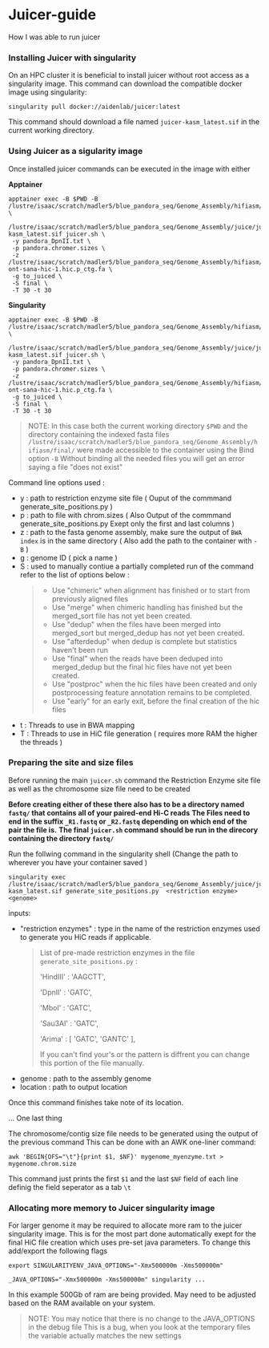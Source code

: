# Juicer-guide
How I was able to run juicer 

### Installing Juicer with singularity
On an HPC cluster it is beneficial to install juicer without root access as a singularity image. 
This command can download the compatible docker image using singularity:
```
singularity pull docker://aidenlab/juicer:latest
```
This command should download a file named ```juicer-kasm_latest.sif``` in the current working directory.

### Using Juicer as a sigularity image

Once installed juicer commands can be executed in the image with either

**Apptainer**
```
apptainer exec -B $PWD -B /lustre/isaac/scratch/madler5/blue_pandora_seq/Genome_Assembly/hifiasm/final/ \
 /lustre/isaac/scratch/madler5/blue_pandora_seq/Genome_Assembly/juice/juicer/Docker/juicer-kasm_latest.sif juicer.sh \
 -y pandora_DpnII.txt \
 -p pandora.chromer.sizes \
 -z /lustre/isaac/scratch/madler5/blue_pandora_seq/Genome_Assembly/hifiasm/final/pacbio-ont-sana-hic-1.hic.p_ctg.fa \
 -g to_juiced \
 -S final \
 -T 30 -t 30
```

**Singularity**

```
apptainer exec -B $PWD -B /lustre/isaac/scratch/madler5/blue_pandora_seq/Genome_Assembly/hifiasm/final/ \
 /lustre/isaac/scratch/madler5/blue_pandora_seq/Genome_Assembly/juice/juicer/Docker/juicer-kasm_latest.sif juicer.sh \
 -y pandora_DpnII.txt \
 -p pandora.chromer.sizes \
 -z /lustre/isaac/scratch/madler5/blue_pandora_seq/Genome_Assembly/hifiasm/final/pacbio-ont-sana-hic-1.hic.p_ctg.fa \
 -g to_juiced \
 -S final \
 -T 30 -t 30
```

> NOTE:
> In this case both the current working directory ```$PWD``` and the directory containing the indexed fasta files ```/lustre/isaac/scratch/madler5/blue_pandora_seq/Genome_Assembly/hifiasm/final/``` were made accessible to the container using the Bind option ```-B```
> Without binding all the needed files you will get an error saying a file "does not exist"

Command line options used :
- y : path to restriction enzyme site file ( Ouput of the commmand generate_site_positions.py )
- p : path to file with chrom.sizes ( Also Output of the commmand generate_site_positions.py Exept only the first and last columns )
- z : path to the fasta genome assembly, make sure the output of ```BWA index``` is in the same directory ( Also add the path to the container with ```-B``` )
- g : genome ID ( pick a name )
- S : used to manually contiue a partially completed run of the command refer to the list of options below  :
  > - Use "chimeric" when alignment has finished or to start from previously
  >   aligned files
  > - Use "merge" when chimeric handling has finished but the merged_sort file
  >   has not yet been created.
  > - Use "dedup" when the files have been merged into merged_sort but
  >   merged_dedup has not yet been created.
  > - Use "afterdedup" when dedup is complete but statistics haven't been run
  > - Use "final" when the reads have been deduped into merged_dedup but the
  >   final hic files have not yet been created.
  > - Use "postproc" when the hic files have been created and only
  >   postprocessing feature annotation remains to be completed.
  > - Use "early" for an early exit, before the final creation of the hic files
- t : Threads to use in BWA mapping
- T : Threads to use in HiC file generation ( requires more RAM the higher the threads )
  
### Preparing the site and size files

Before running the main ```juicer.sh``` command the Restriction Enzyme site file as well as the chromosome size file need to be created 

**Before creating either of these there also has to be a directory named ```fastq/``` that contains all of your paired-end Hi-C reads**
**The Files need to end in the suffix ```_R1.fastq``` or ```_R2.fastq``` depending on which end of the pair the file is.**
**The final ```juicer.sh``` command should be run in the direcory containing the directory ```fastq/```**

Run the follwing command in the singularity shell (Change the path to wherever you have your container saved )

```
singularity exec  /lustre/isaac/scratch/madler5/blue_pandora_seq/Genome_Assembly/juice/juicer/Docker/juicer-kasm_latest.sif generate_site_positions.py  <restriction enzyme> <genome>
```
inputs:
- "restriction enzymes" : type in the name of the restriction enzymes used to generate you HiC reads if applicable.
  > List of pre-made restriction enzymes  in the file ```generate_site_positions.py``` :
  >   
  >  'HindIII'     : 'AAGCTT',
  > 
  >  'DpnII'       : 'GATC',
  > 
  >  'MboI'        : 'GATC',
  > 
  >  'Sau3AI'      : 'GATC',
  > 
  >  'Arima'       : [ 'GATC', 'GANTC' ],
  >
  > If you can't find your's or the pattern is diffrent you can change this portion of the file manually.
- genome : path to the assembly genome
- location : path to output location

Once this command finishes take note of its location.

... One last thing

The chromosome/contig size file needs to be generated using the output of the previous command 
This can be done with an AWK one-liner command:
```
awk 'BEGIN{OFS="\t"}{print $1, $NF}' mygenome_myenzyme.txt > mygenome.chrom.size
```
This command just prints the first ```$1``` and the last ```$NF``` field of each line definig the field seperator as a tab ```\t```

### Allocating more memory to Juicer singularity image

For larger genome it may be required to allocate more ram to the juicer singularity image. 
This is for the most part done automatically exept for the final HiC file creation which uses pre-set java parameters.
To change this add/export the following flags
```
export SINGULARITYENV_JAVA_OPTIONS="-Xmx500000m -Xms500000m"

_JAVA_OPTIONS="-Xmx500000m -Xms500000m" singularity ...
```
In this example 500Gb of ram are being provided. 
May need to be adjusted based on the RAM available on your system.

> NOTE:
> You may notice that there is no change to the JAVA_OPTIONS in the debug file
> This is a bug, when you look at the temporary files the variable actually matches the new settings
  
  



